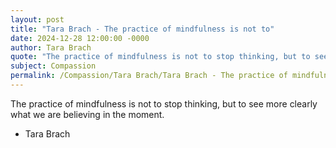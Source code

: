 ```yaml
---
layout: post
title: "Tara Brach - The practice of mindfulness is not to"
date: 2024-12-28 12:00:00 -0000
author: Tara Brach
quote: "The practice of mindfulness is not to stop thinking, but to see more clearly what we are believing in the moment."
subject: Compassion
permalink: /Compassion/Tara Brach/Tara Brach - The practice of mindfulness is not to
---
```


The practice of mindfulness is not to stop thinking, but to see more clearly what we are believing in the moment.

- Tara Brach
